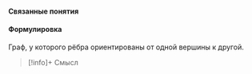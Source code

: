 #### Связанные понятия

#### Формулировка
Граф, у которого рёбра ориентированы от одной вершины к другой.

>[!info]+ Смысл






